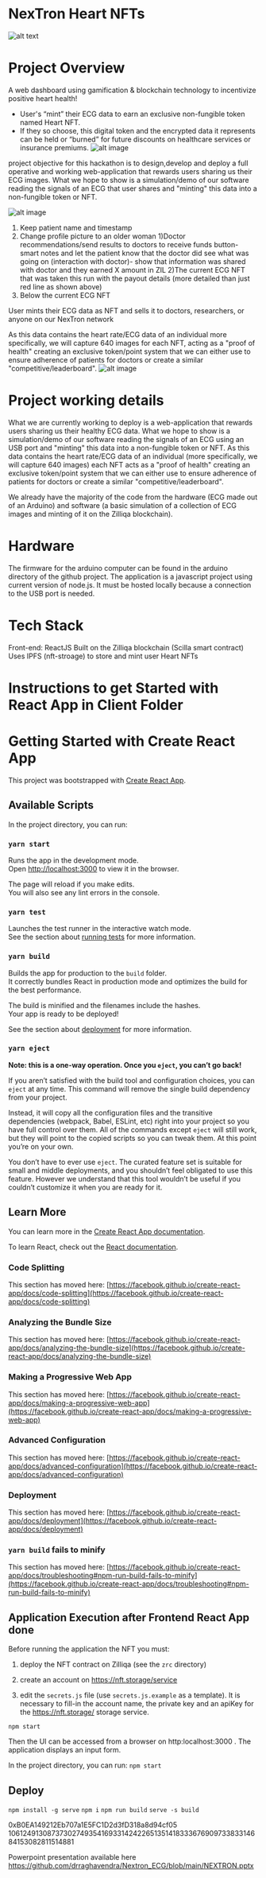 # NexTron Heart NFTs


![alt text](https://github.com/Apollo9999/NEXTRON-ECG_Heart/blob/main/zil-heartbeat-nft-main/doc-img/LOGO%20B2.jpg)

# Project Overview
A web dashboard using gamification & blockchain technology to incentivize positive heart health!
- User's “mint” their ECG data to earn an exclusive non-fungible token named Heart NFT.
- If they so choose, this digital token and the encrypted data it represents can be held or “burned” for future discounts on healthcare services or insurance premiums.
![alt image](https://github.com/drraghavendra/Nextron_ECG/blob/main/zil-heartbeat-nft-main/doc-img/nextron1.PNG)

project  objective for this hackathon is to design,develop and deploy a full operative and working web-application that rewards users sharing us their ECG images. What we hope to show is a simulation/demo of our software reading  the signals of an ECG that user shares and "minting" this data into a non-fungible token or NFT. 


![alt image](https://github.com/drraghavendra/Nextron_ECG/blob/main/zil-heartbeat-nft-main/images/patient%20ECG%20details.png)

1)	Keep patient name and timestamp 
2)	Change profile picture to an older woman
1)Doctor recommendations/send results to doctors to receive funds button- smart notes and let the patient know that the doctor did see what was going on (interaction with doctor)- show that information was shared with doctor and they earned X amount in ZIL
2)The current ECG NFT that was taken this run with the payout details (more detailed than just red line as shown above)
3) Below the current ECG  NFT

User mints their ECG data as NFT and sells it to doctors, researchers, or anyone on our NexTron network




As this data contains the heart rate/ECG data of an individual  more specifically, we will capture 640 images for each NFT, acting as a "proof of health" creating an exclusive token/point system that we can either use to ensure adherence of patients for doctors or create a similar "competitive/leaderboard".
![alt image](https://github.com/drraghavendra/Nextron_ECG/blob/main/zil-heartbeat-nft-main/doc-img/nextron2.PNG)


# Project working details 

What we are currently working to deploy is a web-application that rewards users sharing us  their healthy ECG data. What we hope to show is a simulation/demo of our software reading  the signals of an ECG using an USB port and "minting" this data into a non-fungible token or NFT. As this data contains the heart rate/ECG data of an individual (more specifically, we will capture 640 images) each NFT acts as a "proof of health" creating an exclusive token/point system that we can either use to ensure adherence of patients for doctors or create a similar "competitive/leaderboard".

We already have the majority of the code from the hardware (ECG made out of an Arduino) and software (a basic simulation of a collection of ECG images and minting of it on the Zilliqa blockchain).

# Hardware 

The firmware for the arduino computer can be found in the arduino directory of the github project.
The application is a javascript project using current version of node.js. It must be hosted locally because a connection to the USB port is needed.



# Tech Stack
Front-end: ReactJS
Built on the Zilliqa blockchain (Scilla smart contract)
Uses IPFS (nft-stroage) to store and mint user Heart NFTs  

# Instructions to get Started with  React App in Client Folder

# Getting Started with Create React App

This project was bootstrapped with [Create React App](https://github.com/facebook/create-react-app).

## Available Scripts

In the project directory, you can run:

### `yarn start`

Runs the app in the development mode.\
Open [http://localhost:3000](http://localhost:3000) to view it in the browser.

The page will reload if you make edits.\
You will also see any lint errors in the console.

### `yarn test`

Launches the test runner in the interactive watch mode.\
See the section about [running tests](https://facebook.github.io/create-react-app/docs/running-tests) for more information.

### `yarn build`

Builds the app for production to the `build` folder.\
It correctly bundles React in production mode and optimizes the build for the best performance.

The build is minified and the filenames include the hashes.\
Your app is ready to be deployed!

See the section about [deployment](https://facebook.github.io/create-react-app/docs/deployment) for more information.

### `yarn eject`

**Note: this is a one-way operation. Once you `eject`, you can’t go back!**

If you aren’t satisfied with the build tool and configuration choices, you can `eject` at any time. This command will remove the single build dependency from your project.

Instead, it will copy all the configuration files and the transitive dependencies (webpack, Babel, ESLint, etc) right into your project so you have full control over them. All of the commands except `eject` will still work, but they will point to the copied scripts so you can tweak them. At this point you’re on your own.

You don’t have to ever use `eject`. The curated feature set is suitable for small and middle deployments, and you shouldn’t feel obligated to use this feature. However we understand that this tool wouldn’t be useful if you couldn’t customize it when you are ready for it.

## Learn More

You can learn more in the [Create React App documentation](https://facebook.github.io/create-react-app/docs/getting-started).

To learn React, check out the [React documentation](https://reactjs.org/).

### Code Splitting

This section has moved here: [https://facebook.github.io/create-react-app/docs/code-splitting](https://facebook.github.io/create-react-app/docs/code-splitting)

### Analyzing the Bundle Size

This section has moved here: [https://facebook.github.io/create-react-app/docs/analyzing-the-bundle-size](https://facebook.github.io/create-react-app/docs/analyzing-the-bundle-size)

### Making a Progressive Web App

This section has moved here: [https://facebook.github.io/create-react-app/docs/making-a-progressive-web-app](https://facebook.github.io/create-react-app/docs/making-a-progressive-web-app)

### Advanced Configuration

This section has moved here: [https://facebook.github.io/create-react-app/docs/advanced-configuration](https://facebook.github.io/create-react-app/docs/advanced-configuration)

### Deployment

This section has moved here: [https://facebook.github.io/create-react-app/docs/deployment](https://facebook.github.io/create-react-app/docs/deployment)

### `yarn build` fails to minify

This section has moved here: [https://facebook.github.io/create-react-app/docs/troubleshooting#npm-run-build-fails-to-minify](https://facebook.github.io/create-react-app/docs/troubleshooting#npm-run-build-fails-to-minify)



## Application Execution after  Frontend React App  done


Before running the application the NFT you must:

1. deploy the NFT contract on
Zilliqa (see the `zrc` directory)

2. create an account on https://nft.storage/service

3. edit the `secrets.js` file (use `secrets.js.example` as a
template). It is necessary to fill-in the account name, the private
key and an apiKey for the https://nft.storage/ storage service.


```
npm start
```
Then the UI can be accessed from a browser on http:localhost:3000 . The application displays an input form.



In the project directory, you can run: `npm start`

## Deploy

`npm install -g serve`
`npm i`
`npm run build`
`serve -s build`

0xB0EA149212Eb707a1E5FC1D2d3fD318a8d94cf05
106124913087373027493541693314242265135141833367690973383314684153082811514881





Powerpoint presentation available here https://github.com/drraghavendra/Nextron_ECG/blob/main/NEXTRON.pptx
